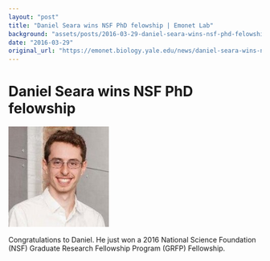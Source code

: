 ```yaml
---
layout: "post"
title: "Daniel Seara wins NSF PhD felowship | Emonet Lab"
background: "assets/posts/2016-03-29-daniel-seara-wins-nsf-phd-felowship-emonet-lab/daniel_seara.jpg"
date: "2016-03-29"
original_url: "https://emonet.biology.yale.edu/news/daniel-seara-wins-nsf-phd-felowship"
---
```

# Daniel Seara wins NSF PhD felowship

![](assets/posts/2016-03-29-daniel-seara-wins-nsf-phd-felowship-emonet-lab/daniel_seara.jpg)

Congratulations to Daniel. He just won a 2016 National Science Foundation (NSF) Graduate Research Fellowship Program (GRFP) Fellowship.